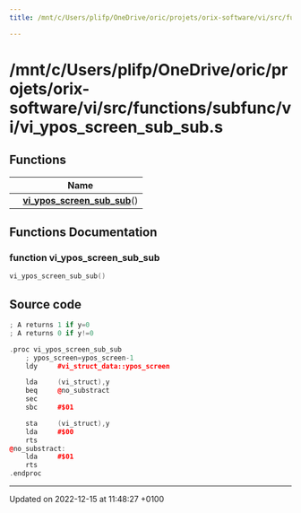 ```yaml
---
title: /mnt/c/Users/plifp/OneDrive/oric/projets/orix-software/vi/src/functions/subfunc/vi/vi_ypos_screen_sub_sub.s

---
```


# /mnt/c/Users/plifp/OneDrive/oric/projets/orix-software/vi/src/functions/subfunc/vi/vi_ypos_screen_sub_sub.s



## Functions

|                | Name           |
| -------------- | -------------- |
| | **[vi_ypos_screen_sub_sub](Files/vi__ypos__screen__sub__sub_8s.md#function-vi-ypos-screen-sub-sub)**() |


## Functions Documentation

### function vi_ypos_screen_sub_sub

```cpp
vi_ypos_screen_sub_sub()
```




## Source code

```cpp
; A returns 1 if y=0
; A returns 0 if y!=0

.proc vi_ypos_screen_sub_sub
    ; ypos_screen=ypos_screen-1
    ldy     #vi_struct_data::ypos_screen

    lda     (vi_struct),y
    beq     @no_substract
    sec
    sbc     #$01

    sta     (vi_struct),y
    lda     #$00
    rts
@no_substract:
    lda     #$01
    rts
.endproc
```


-------------------------------

Updated on 2022-12-15 at 11:48:27 +0100
